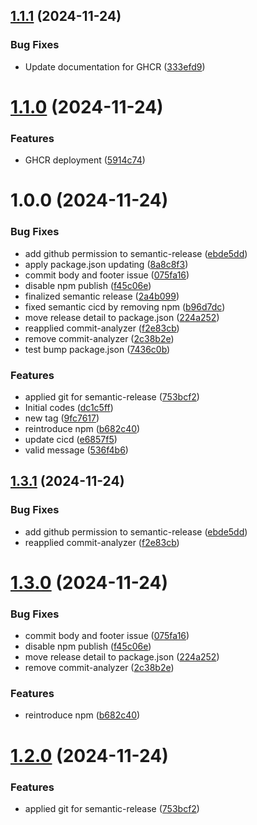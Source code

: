 ## [1.1.1](https://github.com/adonisv79/github-workflows/compare/v1.1.0...v1.1.1) (2024-11-24)


### Bug Fixes

* Update documentation for GHCR ([333efd9](https://github.com/adonisv79/github-workflows/commit/333efd97b4415857f7f9c2caba4cf65298b315d3))

# [1.1.0](https://github.com/adonisv79/github-workflows/compare/v1.0.0...v1.1.0) (2024-11-24)


### Features

* GHCR deployment ([5914c74](https://github.com/adonisv79/github-workflows/commit/5914c743f5133102ab68378afeb64ffd2fb350c5))

# 1.0.0 (2024-11-24)


### Bug Fixes

* add github permission to semantic-release ([ebde5dd](https://github.com/adonisv79/github-workflows/commit/ebde5ddaffdbaef73e738d047d469650c22efa0d))
* apply package.json updating ([8a8c8f3](https://github.com/adonisv79/github-workflows/commit/8a8c8f3d3f4d9168004f4ff168c486c3d611a4bb))
* commit body and footer issue ([075fa16](https://github.com/adonisv79/github-workflows/commit/075fa16269797e2c9caea22f3e727276c2cd66f7))
* disable npm publish ([f45c06e](https://github.com/adonisv79/github-workflows/commit/f45c06e0a265d233a0ad18fd265b8eb3ee1dee05))
* finalized semantic release ([2a4b099](https://github.com/adonisv79/github-workflows/commit/2a4b0999bf1e0d381e8f28f6abaa839a47ee9b85))
* fixed semantic cicd by removing npm ([b96d7dc](https://github.com/adonisv79/github-workflows/commit/b96d7dc7f5c14dd9e121f79cf3c6402445f80d59))
* move release detail to package.json ([224a252](https://github.com/adonisv79/github-workflows/commit/224a2524f8f0773166ff5c35bd01a8452512997b))
* reapplied commit-analyzer ([f2e83cb](https://github.com/adonisv79/github-workflows/commit/f2e83cb123db797aa431bad47a14dd8c7277ca69))
* remove commit-analyzer ([2c38b2e](https://github.com/adonisv79/github-workflows/commit/2c38b2e7776301df43f35edb8d320756dc090d7b))
* test bump package.json ([7436c0b](https://github.com/adonisv79/github-workflows/commit/7436c0bcfb930f6039a5fde1f124e0b647922ce5))


### Features

* applied git for semantic-release ([753bcf2](https://github.com/adonisv79/github-workflows/commit/753bcf26b02b0b56753102aec4c981dfcfbeafe6))
* Initial codes ([dc1c5ff](https://github.com/adonisv79/github-workflows/commit/dc1c5ff0421694988bcc2696293ac9feea412785))
* new tag ([9fc7617](https://github.com/adonisv79/github-workflows/commit/9fc7617a9fb73f8187a6d50cb4319e1cda8cb09b))
* reintroduce npm ([b682c40](https://github.com/adonisv79/github-workflows/commit/b682c40adbfa4c4314269d6220ca52b512d7a1b5))
* update cicd ([e6857f5](https://github.com/adonisv79/github-workflows/commit/e6857f521fc86235496beb5680d42b36aaf108e4))
* valid message ([536f4b6](https://github.com/adonisv79/github-workflows/commit/536f4b677e7cfc987e0ab8d98752e057039a56be))

## [1.3.1](https://github.com/adonisv79/github-workflows/compare/v1.3.0...v1.3.1) (2024-11-24)


### Bug Fixes

* add github permission to semantic-release ([ebde5dd](https://github.com/adonisv79/github-workflows/commit/ebde5ddaffdbaef73e738d047d469650c22efa0d))
* reapplied commit-analyzer ([f2e83cb](https://github.com/adonisv79/github-workflows/commit/f2e83cb123db797aa431bad47a14dd8c7277ca69))

# [1.3.0](https://github.com/adonisv79/github-workflows/compare/v1.2.0...v1.3.0) (2024-11-24)


### Bug Fixes

* commit body and footer issue ([075fa16](https://github.com/adonisv79/github-workflows/commit/075fa16269797e2c9caea22f3e727276c2cd66f7))
* disable npm publish ([f45c06e](https://github.com/adonisv79/github-workflows/commit/f45c06e0a265d233a0ad18fd265b8eb3ee1dee05))
* move release detail to package.json ([224a252](https://github.com/adonisv79/github-workflows/commit/224a2524f8f0773166ff5c35bd01a8452512997b))
* remove commit-analyzer ([2c38b2e](https://github.com/adonisv79/github-workflows/commit/2c38b2e7776301df43f35edb8d320756dc090d7b))


### Features

* reintroduce npm ([b682c40](https://github.com/adonisv79/github-workflows/commit/b682c40adbfa4c4314269d6220ca52b512d7a1b5))

# [1.2.0](https://github.com/adonisv79/github-workflows/compare/v1.1.2...v1.2.0) (2024-11-24)


### Features

* applied git for semantic-release ([753bcf2](https://github.com/adonisv79/github-workflows/commit/753bcf26b02b0b56753102aec4c981dfcfbeafe6))
